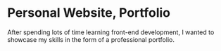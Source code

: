 # Personal Website, Portfolio

After spending lots of time learning front-end development, I wanted to showcase my skills in the form of a professional portfolio.